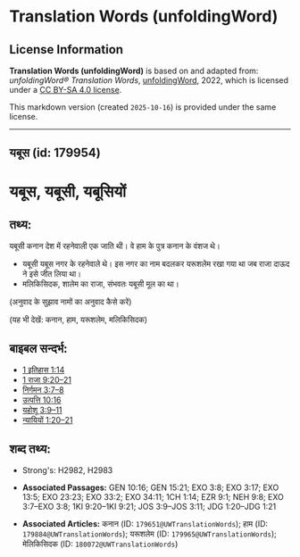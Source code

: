 # Translation Words (unfoldingWord)

## License Information

**Translation Words (unfoldingWord)** is based on and adapted from: _unfoldingWord® Translation Words_, [unfoldingWord](https://unfoldingword.org/utw), 2022, which is licensed under a [CC BY-SA 4.0 license](https://creativecommons.org/licenses/by-sa/4.0/legalcode.en).

This markdown version (created `2025-10-16`) is provided under the same license.



--------------------------------

## यबूस (id: 179954)

यबूस, यबूसी, यबूसियों
=====================

तथ्य:
-----

यबूसी कनान देश में रहनेवाली एक जाति थी। वे हाम के पुत्र कनान के वंशज थे।

* यबूसी यबूस नगर के रहनेवाले थे। इस नगर का नाम बदलकर यरूशलेम रखा गया था जब राजा दाऊद ने इसे जीत लिया था।
* मलिकिसिदक, शालेम का राजा, संभवतः यबूसी मूल का था।

(अनुवाद के सुझाव नामों का अनुवाद कैसे करें)

(यह भी देखें: कनान, हाम, यरूशलेम, मलिकिसिदक)

बाइबल सन्दर्भ:
--------------

* [1 इतिहास 1:14](https://ref.ly/1Chr0:0)
* [1 राजा 9:20–21](https://ref.ly/1Kgs0:0)
* [निर्गमन 3:7–8](https://ref.ly/Exod3:7-Exod3:8)
* [उत्पत्ति 10:16](https://ref.ly/Gen10:16)
* [यहोशू 3:9–11](https://ref.ly/Josh3:9-Josh3:11)
* [न्यायियों 1:20–21](https://ref.ly/Judg1:20-Judg1:21)

शब्द तथ्य:
----------

* Strong's: H2982, H2983

* **Associated Passages:** GEN 10:16; GEN 15:21; EXO 3:8; EXO 3:17; EXO 13:5; EXO 23:23; EXO 33:2; EXO 34:11; 1CH 1:14; EZR 9:1; NEH 9:8; EXO 3:7–EXO 3:8; 1KI 9:20–1KI 9:21; JOS 3:9–JOS 3:11; JDG 1:20–JDG 1:21
* **Associated Articles:** कनान (ID: `179651@UWTranslationWords`); हाम (ID: `179884@UWTranslationWords`); यरूशलेम (ID: `179965@UWTranslationWords`); मेलिकिसिदक (ID: `180072@UWTranslationWords`)

